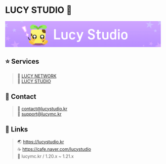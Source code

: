 # LUCY STUDIO 🌙
![image](https://github.com/lucy5tudi0/.github/blob/main/lucy_studio.png?raw=true)

## ⭐ Services
> 🌱 [LUCY NETWORK](https://discord.gg/X7VCFAKw2J)  
> 🌙 [LUCY STUDIO](https://discord.gg/qbKyfY5vcf)

## 📱 Contact
> 📧 [contact@lucystudio.kr](mailto:contact@lucystudio.kr)  
> 📧 [support@lucymc.kr](mailto:support@lucymc.kr)

## 🔗 Links
> 🌏 https://lucystudio.kr  
> ☕ https://cafe.naver.com/lucystudio  
> 🌱 lucymc.kr / 1.20.x ~ 1.21.x
